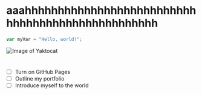 # aaahhhhhhhhhhhhhhhhhhhhhhhhhhhhhhhhhhhhhhhhhhhhhhhhh
``` javascript
var myVar = "Hello, world!";
```
![Image of Yaktocat](https://octodex.github.com/images/yaktocat.png)
# 
- [ ] Turn on GitHub Pages
- [ ] Outline my portfolio
- [ ] Introduce myself to the world
